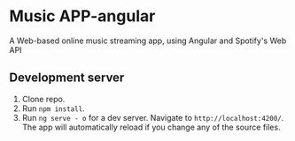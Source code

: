 # Music APP-angular

A Web-based online music streaming app, using Angular and Spotify's Web API

## Development server

1. Clone repo.
2. Run `npm install`.
3. Run `ng serve - o` for a dev server. Navigate to `http://localhost:4200/`. The app will automatically reload if you change any of the source files.
